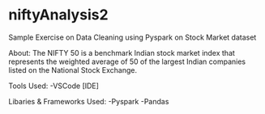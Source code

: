 # niftyAnalysis2
Sample Exercise on Data Cleaning using Pyspark on Stock Market dataset

About:
The NIFTY 50 is a benchmark Indian stock market index that represents the weighted average of 50 of the largest Indian companies listed on the National Stock Exchange.


Tools Used:
-VSCode [IDE]

Libaries & Frameworks Used:
-Pyspark
-Pandas






